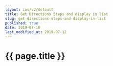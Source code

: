 ```yaml
---
layout: ios/v2/default
title: Get Directions Steps and display in list
slug: get-directions-steps-and-display-in-list
published: true
date: 2019-07-10
last_modified_at: 2019-07-12
---
```


# {{ page.title }}
